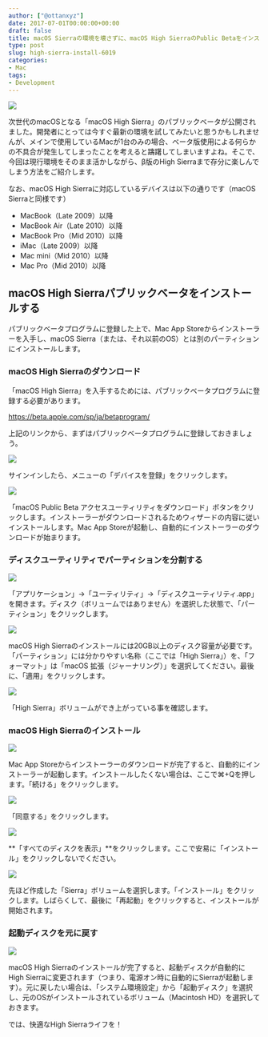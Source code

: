 ```yaml
---
author: ["@ottanxyz"]
date: 2017-07-01T00:00:00+00:00
draft: false
title: macOS Sierraの環境を壊さずに、macOS High SierraのPublic Betaをインストールする
type: post
slug: high-sierra-install-6019
categories:
- Mac
tags:
- Development
---
```


![](/uploads/2017/06/170627-5951b1bf2aa6a.jpg)

次世代のmacOSとなる「macOS High Sierra」のパブリックベータが公開されました。開発者にとっては今すぐ最新の環境を試してみたいと思うかもしれませんが、メインで使用しているMacが1台のみの場合、ベータ版使用による何らかの不具合が発生してしまったことを考えると躊躇してしまいますよね。そこで、今回は現行環境をそのまま活かしながら、β版のHigh Sierraまで存分に楽しんでしまう方法をご紹介します。

なお、macOS High Sierraに対応しているデバイスは以下の通りです（macOS Sierraと同様です）

-   MacBook（Late 2009）以降
-   MacBook Air（Late 2010）以降
-   MacBook Pro（Mid 2010）以降
-   iMac（Late 2009）以降
-   Mac mini（Mid 2010）以降
-   Mac Pro（Mid 2010）以降

## macOS High Sierraパブリックベータをインストールする

パブリックベータプログラムに登録した上で、Mac App Storeからインストーラーを入手し、macOS Sierra（または、それ以前のOS）とは別のパーティションにインストールします。

### macOS High Sierraのダウンロード

「macOS High Sierra」を入手するためには、パブリックベータプログラムに登録する必要があります。

<https://beta.apple.com/sp/ja/betaprogram/>

上記のリンクから、まずはパブリックベータプログラムに登録しておきましょう。

![](/uploads/2017/06/170630-595665523b74a.png)

サインインしたら、メニューの「デバイスを登録」をクリックします。

![](/uploads/2017/06/170630-59566563e203f.png)

「macOS Public Beta アクセスユーティリティをダウンロード」ボタンをクリックします。インストーラーがダウンロードされるためウィザードの内容に従いインストールします。Mac App Storeが起動し、自動的にインストーラーのダウンロードが始まります。

### ディスクユーティリティでパーティションを分割する

![](/uploads/2017/11/171129-5a1ecab3555fa.png)

「アプリケーション」→「ユーティリティ」→「ディスクユーティリティ.app」を開きます。ディスク（ボリュームではありません）を選択した状態で、「パーティション」をクリックします。

![](/uploads/2017/06/170630-595665c7a9318.png)

macOS High Sierraのインストールには20GB以上のディスク容量が必要です。「パーティション」には分かりやすい名称（ここでは「High Sierra」）を、「フォーマット」は「macOS 拡張（ジャーナリング）」を選択してください。最後に、「適用」をクリックします。

![](/uploads/2017/07/170630-59566bcc38c8e.png)

「High Sierra」ボリュームができ上がっている事を確認します。

### macOS High Sierraのインストール

![](/uploads/2017/07/170630-59566bfbce1a1.png)

Mac App Storeからインストーラーのダウンロードが完了すると、自動的にインストーラーが起動します。インストールしたくない場合は、ここで⌘+Qを押します。「続ける」をクリックします。

![](/uploads/2017/07/170630-59566c4320552.png)

「同意する」をクリックします。

![](/uploads/2017/07/170630-59566c581033f.png)

**「すべてのディスクを表示」**をクリックします。ここで安易に「インストール」をクリックしないでください。

![](/uploads/2017/07/170630-5956815e440b2.png)

先ほど作成した「Sierra」ボリュームを選択します。「インストール」をクリックします。しばらくして、最後に「再起動」をクリックすると、インストールが開始されます。

### 起動ディスクを元に戻す

![](/uploads/2017/07/170701-59570d252c5ca.png)

macOS High Sierraのインストールが完了すると、起動ディスクが自動的にHigh Sierraに変更されます（つまり、電源オン時に自動的にSierraが起動します）。元に戻したい場合は、「システム環境設定」から「起動ディスク」を選択し、元のOSがインストールされているボリューム（Macintosh HD）を選択しておきます。

では、快適なHigh Sierraライフを！
